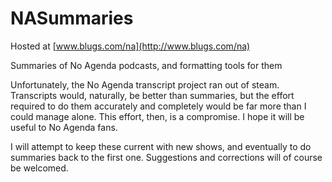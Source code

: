 NASummaries
===========

Hosted at [www.blugs.com/na](http://www.blugs.com/na)

Summaries of No Agenda podcasts, and formatting tools for them

Unfortunately, the No Agenda transcript project ran out of steam.
Transcripts would, naturally, be better than summaries, but the
effort required to do them accurately and completely would be
far more than I could manage alone. This effort, then, is a
compromise. I hope it will be useful to No Agenda fans.

I will attempt to keep these current with new shows, and eventually
to do summaries back to the first one. Suggestions and corrections
will of course be welcomed.


